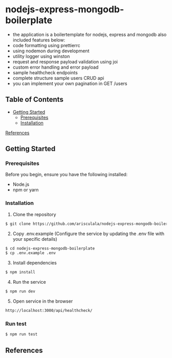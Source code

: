 # nodejs-express-mongodb-boilerplate

- the application is a boilertemplate for nodejs, express and mongodb also included features below:
- code formatting using prettierrc
- using nodemon during development
- utility logger using winston
- request and response payload validation using joi
- custom error handling and error payload
- sample healthcheck endpoints
- complete structure sample users CRUD api
- you can implement your own pagination in GET /users

## Table of Contents

- [Getting Started](https://github.com/arisculala/nodejs-express-mongodb-boilerplate#getting-started)
  - [Prerequisites](https://github.com/arisculala/nodejs-express-mongodb-boilerplate#prerequisites)
  - [Installation](https://github.com/arisculala/nodejs-express-mongodb-boilerplate#installation)

[References](https://github.com/arisculala/nodejs-express-mongodb-boilerplate#references)

## Getting Started

### Prerequisites

Before you begin, ensure you have the following installed:

- Node.js
- npm or yarn

### Installation

1. Clone the repository

```bash
$ git clone https://github.com/arisculala/nodejs-express-mongodb-boilerplate.git
```

2. Copy .env.example (Configure the service by updating the .env file with your specific details)

```bash
$ cd nodejs-express-mongodb-boilerplate
$ cp .env.example .env
```

3. Install dependencies

```bash
$ npm install
```

4. Run the service

```bash
$ npm run dev
```

5. Open service in the browser

```bash
http://localhost:3000/api/healthcheck/
```

### Run test

```bash
$ npm run test
```

## References
